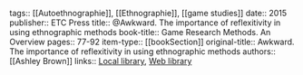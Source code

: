 tags:: [[Autoethnographie]], [[Ethnographie]], [[game studies]]
date:: 2015
publisher:: ETC Press
title:: @Awkward. The importance of reflexitivity in using ethnographic methods
book-title:: Game Research Methods. An Overview
pages:: 77-92
item-type:: [[bookSection]]
original-title:: Awkward. The importance of reflexitivity in using ethnographic methods
authors:: [[Ashley Brown]]
links:: [Local library](zotero://select/groups/2386895/items/6Z2CN7XT), [Web library](https://www.zotero.org/groups/2386895/items/6Z2CN7XT)

